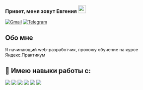 ### Привет, меня зовут Евгения <img src="https://media.giphy.com/media/hvRJCLFzcasrR4ia7z/giphy.gif" width="25px">
<a href="mailto:evgeniiaanikeeva@gmail.com">![Gmail](https://img.shields.io/badge/Gmail-evgeniiaanikeeva@gmail.com-informational?style=flat&logo=gmail&logoColor=white&labelColor=D14836)</a> <a href="https://t.me/Evgeniia_Anikeeva">![Telegram](https://img.shields.io/badge/Telegram-blog-informational?style=flat&logo=telegram&logoColor=white)</a>


## Обо мне
Я начинающий web-разработчик, прохожу обучение на курсе Яндекс.Практикум

## 🔧 Имею навыки работы с:
![](https://img.shields.io/badge/JavaScript-informational?style=flat&logo=javascript&logoColor=%23F7DF1E&color=grey)
![](https://img.shields.io/badge/-React-informational?style=flat&logo=react&logoColor=61DBFB&color=grey)
![](https://img.shields.io/badge/-CSS3-informational?style=flat&logo=css3&logoColor=white&color=2965f1)
![](https://img.shields.io/badge/-HTML5-informational?style=flat&logo=html5&logoColor=white&color=e34c26)
![](https://img.shields.io/badge/node.js-informational?style=flat&logo=node.js&logoColor=white)
![](https://img.shields.io/badge/git-informational?style=flat&logo=git&logoColor=white)
